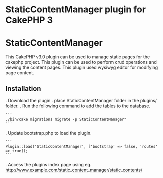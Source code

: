 # StaticContentManager plugin for CakePHP 3

# StaticContentManager
This  CakePHP v3.0 plugin can be used to manage static pages for the cakephp project. This plugin can be used to perform crud operations and viewing the content pages. This plugin used wysiwyg editor for modifying page content.

## Installation

. Download the plugin 
. place StaticContentManager folder in the plugins/ folder.
. Run the following command to add the tables to the database.

	```
	./bin/cake migrations migrate -p StaticContentManager"
	```
. Update bootstrap.php to load the plugin.

	```
	Plugin::load('StaticContentManager', ['bootstrap' => false, 'routes' => true]);
	```
. Access the plugins index page using 
	eg. http://www.example.com/static_content_manager/static_contents/
